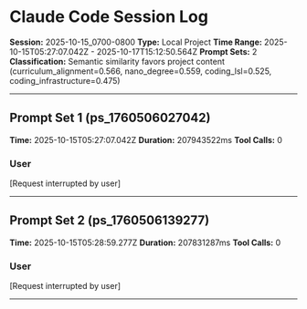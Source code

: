 # Claude Code Session Log

**Session:** 2025-10-15_0700-0800
**Type:** Local Project
**Time Range:** 2025-10-15T05:27:07.042Z - 2025-10-17T15:12:50.564Z
**Prompt Sets:** 2
**Classification:** Semantic similarity favors project content (curriculum_alignment=0.566, nano_degree=0.559, coding_lsl=0.525, coding_infrastructure=0.475)

---

<a name="ps_1760506027042"></a>
## Prompt Set 1 (ps_1760506027042)

**Time:** 2025-10-15T05:27:07.042Z
**Duration:** 207943522ms
**Tool Calls:** 0

### User

[Request interrupted by user]

---

<a name="ps_1760506139277"></a>
## Prompt Set 2 (ps_1760506139277)

**Time:** 2025-10-15T05:28:59.277Z
**Duration:** 207831287ms
**Tool Calls:** 0

### User

[Request interrupted by user]

---


